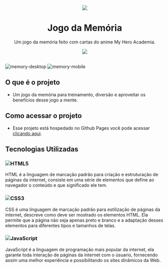 <div align="center">
    <img src="https://user-images.githubusercontent.com/88911920/215331291-72d8713a-142c-4c4b-9d7d-be5ddf1169eb.png">
</div>

<h1 align="center">Jogo da Memória</h1>

<p align="center">
Um jogo da memória feito com cartas do anime My Hero Academia.
</p>

<div align="center">
    <img src="https://img.shields.io/badge/License-MIT-blue.svg">
</div>

<br>


![memory-desktop](https://user-images.githubusercontent.com/88911920/215331333-1e6064c2-913d-4c09-91a8-975349465f1f.gif)
![memory-mobile](https://user-images.githubusercontent.com/88911920/215331334-2e32145c-5398-45c5-8f29-8e65301d80ab.gif)


## O que é o projeto
- Um jogo da memória para treinamento, diversão e aproveitar os benefícios desse jogo a mente.

## Como acessar o projeto
- Esse projeto está hospedado no Github Pages você pode acessar <a href="https://luizgmelo.github.io/jogo-da-memoria/">clicando aqui</a>.

## Tecnologias Utilizadas
### ![HTML5](https://img.shields.io/badge/html5-%23E34F26.svg?logo=html5&logoColor=white) 
HTML é a linguagem de marcação padrão para criação e estruturação de páginas da internet, consiste em uma série de elementos que define ao navegador o conteúdo e que significado ele tem.
### ![CSS3](https://img.shields.io/badge/css3-%231572B6.svg?logo=css3&logoColor=white)
CSS é uma linguagem de marcação padrão para estilização de páginas da internet, descreve como deve ser mostrado os elementos HTML. Ela permite que a página não seja apenas preto e branco e a adaptação desses elementos para diferentes tipos e tamanhos de telas.
### ![JavaScript](https://img.shields.io/badge/javascript-%23323330.svg?logo=javascript&logoColor=%23F7DF1E)
JavaScript é a linguagem de programação mais popular da internet, ela garante toda interação de páginas da internet com o úsuario, fornecendo assim uma melhor experiência e possibilitando os sites dinâmicos da Web.
